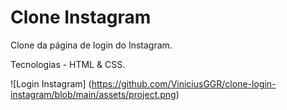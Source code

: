 # Clone Instagram

Clone da página de login do Instagram.

Tecnologias - HTML & CSS.

![Login Instagram] (https://github.com/ViniciusGGR/clone-login-instagram/blob/main/assets/project.png)